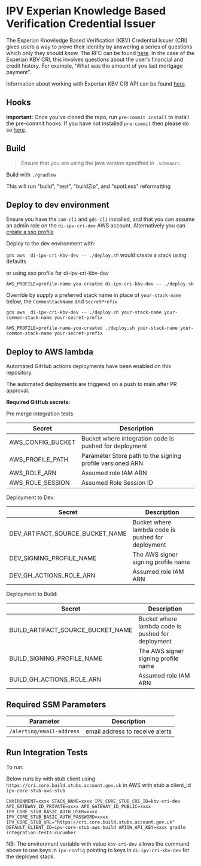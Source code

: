 # IPV Experian Knowledge Based Verification Credential Issuer

The Experian Knowledge Based Verification (KBV) Credential Issuer (CRI) gives users a way to prove their identity by answering a series of questions which only they should know. The RFC can be found [here](https://github.com/govuk-one-login/architecture/blob/main/rfc/0019-ipv-kbv-experian-interaction.md). In the case of the Experian KBV CRI, this involves questions about the user’s financial and credit history. For example, 'What was the amount of you last mortgage payment”. 

Information about working with Experian KBV CRI API can be found [here](https://govukverify.atlassian.net/wiki/spaces/OJ/pages/3837362945/Working+with+the+Experian+KBV+credential+issuer+API).

## Hooks

**important:** Once you've cloned the repo, run `pre-commit install` to install the pre-commit hooks.
If you have not installed `pre-commit` then please do so [here](https://pre-commit.com/).

## Build

> Ensure that you are using the java version specified in `.sdkmanrc`.

Build with `./gradlew`

This will run "build", "test", "buildZip", and "spotLess" reformatting

## Deploy to dev environment

Ensure you have the `sam-cli` and `gds-cli` installed, and that you can assume an admin role on the `di-ipv-cri-dev` AWS account.
Alternatively you can [create a sso profile](https://govukverify.atlassian.net/wiki/spaces/LO/pages/3725591061/Getting+set+up+with+AWS+SSO+in+terminal+CLI+-+quickstart)

Deploy to the dev environment with:

`gds aws  di-ipv-cri-kbv-dev -- ./deploy.sh` would create a stack using defaults

or using sso profile for di-ipv-cri-kbv-dev

`AWS_PROFILE=profile-name-you-created di-ipv-cri-kbv-dev -- ./deploy.sh`

Override by supply a preferred stack name in place of `your-stack-name` below, the `CommonStackName` and `SecretPrefix`

`gds aws  di-ipv-cri-kbv-dev -- ./deploy.sh your-stack-name your-common-stack-name your-secret-prefix`

`AWS_PROFILE=profile-name-you-created ./deploy.sh your-stack-name your-common-stack-name your-secret-prefix`

## Deploy to AWS lambda

Automated GitHub actions deployments have been enabled on this repository.

The automated deployments are triggered on a push to main after PR approval.

**Required GitHub secrets:**

Pre merge integration tests

| Secret            | Description                                                     |
|-------------------|-----------------------------------------------------------------|
| AWS_CONFIG_BUCKET | Bucket where integration code is pushed for deployment          |
| AWS_PROFILE_PATH  | Parameter Store path to the signing profile versioned ARN       |
| AWS_ROLE_ARN      | Assumed role IAM ARN                                            |
| AWS_ROLE_SESSION  | Assumed Role Session ID                                         |

Deployment to Dev:

| Secret                          | Description                                       |
|---------------------------------|---------------------------------------------------|
| DEV_ARTIFACT_SOURCE_BUCKET_NAME | Bucket where lambda code is pushed for deployment |
| DEV_SIGNING_PROFILE_NAME        | The AWS signer signing profile name               |
| DEV_GH_ACTIONS_ROLE_ARN         | Assumed role IAM ARN                              |                       |

Deployment to Build:

| Secret                            | Description                                           |
|-----------------------------------|-------------------------------------------------------|
| BUILD_ARTIFACT_SOURCE_BUCKET_NAME | Bucket where lambda code is pushed for deployment     |
| BUILD_SIGNING_PROFILE_NAME        | The AWS signer signing profile name                   |
| BUILD_GH_ACTIONS_ROLE_ARN         | Assumed role IAM ARN                                  |

## Required SSM Parameters

| Parameter                  | Description                      |
|----------------------------|----------------------------------|
| `/alerting/email-address`  | email address to receive alerts  |

## Run Integration Tests

To run:

Below runs by with stub client using `https://cri.core.build.stubs.account.gov.uk` in AWS with stub a client_id `ipv-core-stub-aws-stub`

`ENVIRONMENT=xxxx STACK_NAME=xxxx IPV_CORE_STUB_CRI_ID=kbv-cri-dev  API_GATEWAY_ID_PRIVATE=xxxx API_GATEWAY_ID_PUBLIC=xxxx IPV_CORE_STUB_BASIC_AUTH_USER=xxxx IPV_CORE_STUB_BASIC_AUTH_PASSWORD=xxxx IPV_CORE_STUB_URL="https://cri.core.build.stubs.account.gov.uk" DEFAULT_CLIENT_ID=ipv-core-stub-aws-build APIGW_API_KEY=xxxx gradle integration-tests:cucumber`

NB: The environment variable with value `kbv-cri-dev` allows the command above to use keys in `ipv-config` pointing to keys in `di-ipv-cri-kbv-dev` for the deployed stack.
